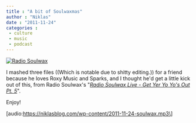 ```yaml
---
title : "A bit of Soulwaxmas"
author : "Niklas"
date : "2011-11-24"
categories : 
 - culture
 - music
 - podcast
---
```


[![Radio Soulwax](https://niklasblog.com/wp-content/2011-11-24-radiosoulwax.png "Radio Soulwax")](https://niklasblog.com/?attachment_id=8936)

I mashed three files ((Which is notable due to shitty editing.)) for a friend because he loves Roxy Music and Sparks, and I thought he'd get a little kick out of this, from Radio Soulwax's "_[Radio Soulwax Live - Get Yer Yo Yo's Out Pt. 5](http://www.discogs.com/2-Many-DJs-Presents-Radio-Soulwax-Live-Get-Yer-Yo-Yos-Out-Pt-4/release/2185024)_".

Enjoy!

\[audio:https://niklasblog.com/wp-content/2011-11-24-soulwax.mp3\]
